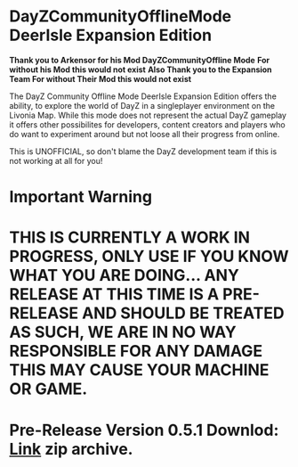 # DayZCommunityOfflineMode DeerIsle Expansion Edition

**Thank you to Arkensor for his Mod DayZCommunityOffline Mode**
**For without his Mod this would not exist** 
**Also Thank you to the Expansion Team For without Their Mod this would not exist**

The DayZ Community Offline Mode DeerIsle Expansion Edition offers the ability, to explore the world of DayZ in a singleplayer environment on the Livonia Map. While this mode does not represent the actual DayZ gameplay it offers other possibilites for developers, content creators and players who do want to experiment around but not loose all their progress from online.

This is UNOFFICIAL, so don't blame the DayZ development team if this is not working at all for you!

# Important Warning

# THIS IS CURRENTLY A WORK IN PROGRESS, ONLY USE IF YOU KNOW WHAT YOU ARE DOING... ANY RELEASE AT THIS TIME IS A PRE-RELEASE AND SHOULD BE TREATED AS SUCH, WE ARE IN NO WAY RESPONSIBLE FOR ANY DAMAGE THIS MAY CAUSE YOUR MACHINE OR GAME.

 # Pre-Release Version 0.5.1 Downlod: [Link](https://github.com/CypherMediaGIT/Deerisle-Expansion-Offline-Mode/releases/download/0.5.1/ExpansionCOM.DeerIsle.zip) zip archive.             
